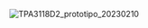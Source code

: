 ![TPA3118D2_prototipo_20230210](https://github.com/AlanRavelo/3phasesAC_DC_1/assets/88397949/40723dde-1fb0-4a26-8e38-47838f3b34fc)
